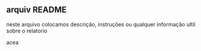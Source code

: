 ## **arquiv README**

neste arquivo colocamos descrição, instruções 
ou qualquer informação ultil sobre o relatorio

acea

